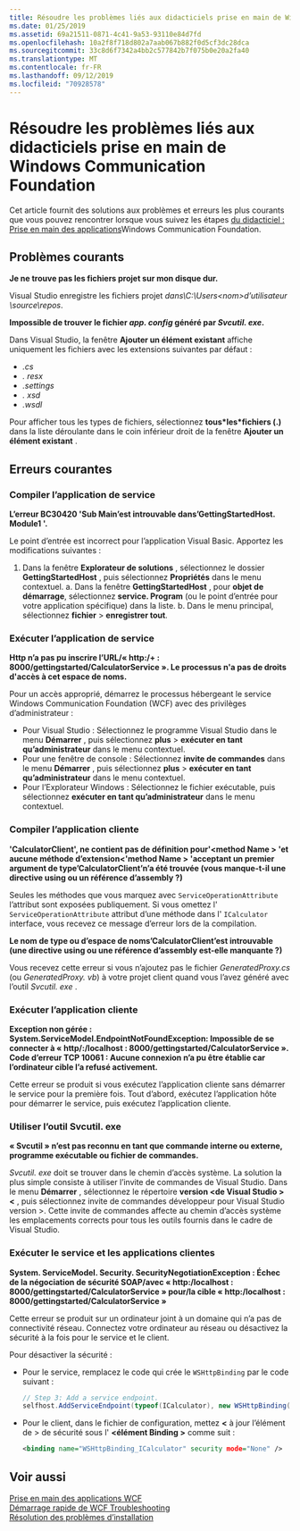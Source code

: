 ```yaml
---
title: Résoudre les problèmes liés aux didacticiels prise en main de Windows Communication Foundation
ms.date: 01/25/2019
ms.assetid: 69a21511-0871-4c41-9a53-93110e84d7fd
ms.openlocfilehash: 10a2f8f718d802a7aab067b882f0d5cf3dc28dca
ms.sourcegitcommit: 33c8d6f7342a4bb2c577842b7f075b0e20a2fa40
ms.translationtype: MT
ms.contentlocale: fr-FR
ms.lasthandoff: 09/12/2019
ms.locfileid: "70928578"
---
```

# <a name="troubleshoot-the-get-started-with-windows-communication-foundation-tutorials"></a>Résoudre les problèmes liés aux didacticiels prise en main de Windows Communication Foundation

Cet article fournit des solutions aux problèmes et erreurs les plus courants que vous pouvez rencontrer lorsque vous suivez les étapes [du didacticiel : Prise en main des applications](getting-started-tutorial.md)Windows Communication Foundation. 
  
## <a name="common-problems"></a>Problèmes courants

**Je ne trouve pas les fichiers projet sur mon disque dur.**

 Visual Studio enregistre les fichiers projet *dans\\C:\Users&lt;nom&gt;d’utilisateur \source\repos*.  

**Impossible de trouver le fichier *app. config* généré par *Svcutil. exe*.**

 Dans Visual Studio, la fenêtre **Ajouter un élément existant** affiche uniquement les fichiers avec les extensions suivantes par défaut : 

- *.cs* 
- *. resx* 
- *.settings*
- *. xsd* 
- *.wsdl*

Pour afficher tous les types de fichiers, sélectionnez **tous\*les\*fichiers (.)** dans la liste déroulante dans le coin inférieur droit de la fenêtre **Ajouter un élément existant** .  
  
## <a name="common-errors"></a>Erreurs courantes

### <a name="compile-the-service-application"></a>Compiler l’application de service 

**L’erreur BC30420 'Sub Main’est introuvable dans’GettingStartedHost. Module1 '.**

Le point d’entrée est incorrect pour l’application Visual Basic. Apportez les modifications suivantes :

   1. Dans la fenêtre **Explorateur de solutions** , sélectionnez le dossier **GettingStartedHost** , puis sélectionnez **Propriétés** dans le menu contextuel.
    a. Dans la fenêtre **GettingStartedHost** , pour **objet de démarrage**, sélectionnez **service. Program** (ou le point d’entrée pour votre application spécifique) dans la liste. 
    b. Dans le menu principal, sélectionnez **fichier** > **enregistrer tout**.

### <a name="run-the-service-application"></a>Exécuter l’application de service 

**Http n’a pas pu inscrire l’URL\/« http:/+ : 8000/gettingstarted/CalculatorService ». Le processus n'a pas de droits d'accès à cet espace de noms.** 

 Pour un accès approprié, démarrez le processus hébergeant le service Windows Communication Foundation (WCF) avec des privilèges d’administrateur :

- Pour Visual Studio : Sélectionnez le programme Visual Studio dans le menu **Démarrer** , puis sélectionnez **plus** > **exécuter en tant qu’administrateur** dans le menu contextuel.
- Pour une fenêtre de console : Sélectionnez **invite de commandes** dans le menu **Démarrer** , puis sélectionnez **plus** > **exécuter en tant qu’administrateur** dans le menu contextuel.
- Pour l’Explorateur Windows : Sélectionnez le fichier exécutable, puis sélectionnez **exécuter en tant qu’administrateur** dans le menu contextuel.

### <a name="compile-the-client-application"></a>Compiler l’application cliente

**'CalculatorClient', ne contient pas de définition pour'\<method Name > 'et aucune méthode d’extension\<'method Name > 'acceptant un premier argument de type’CalculatorClient’n’a été trouvée (vous manque-t-il une directive using ou un référence d’assembly ?)**  

Seules les méthodes que vous marquez avec `ServiceOperationAttribute` l’attribut sont exposées publiquement. Si vous omettez l' `ServiceOperationAttribute` attribut d’une méthode dans l' `ICalculator` interface, vous recevez ce message d’erreur lors de la compilation.  

**Le nom de type ou d’espace de noms’CalculatorClient’est introuvable (une directive using ou une référence d’assembly est-elle manquante ?)**

 Vous recevez cette erreur si vous n’ajoutez pas le fichier *GeneratedProxy.cs* (ou *GeneratedProxy. vb*) à votre projet client quand vous l’avez généré avec l’outil *Svcutil. exe* .  

### <a name="run-the-client-application"></a>Exécuter l’application cliente

**Exception non gérée : System.ServiceModel.EndpointNotFoundException: Impossible de se connecter à « http\/:/localhost : 8000/gettingstarted/CalculatorService ». Code d’erreur TCP 10061 : Aucune connexion n’a pu être établie car l’ordinateur cible l’a refusé activement.**

Cette erreur se produit si vous exécutez l’application cliente sans démarrer le service pour la première fois. Tout d’abord, exécutez l’application hôte pour démarrer le service, puis exécutez l’application cliente.

### <a name="use-the-svcutilexe-tool"></a>Utiliser l’outil Svcutil. exe
   
**« Svcutil » n’est pas reconnu en tant que commande interne ou externe, programme exécutable ou fichier de commandes.**

 *Svcutil. exe* doit se trouver dans le chemin d’accès système. La solution la plus simple consiste à utiliser l’invite de commandes de Visual Studio. Dans le menu **Démarrer** , sélectionnez le répertoire **version \<de Visual Studio >**  **\<** , puis sélectionnez invite de commandes développeur pour Visual Studio version >. Cette invite de commandes affecte au chemin d’accès système les emplacements corrects pour tous les outils fournis dans le cadre de Visual Studio.  
  
### <a name="run-the-service-and-client-applications"></a>Exécuter le service et les applications clientes

**System. ServiceModel. Security. SecurityNegotiationException : Échec de la négociation de sécurité SOAP\/avec « http:/localhost : 8000/gettingstarted/CalculatorService » pour\/la cible « http:/localhost : 8000/gettingstarted/CalculatorService »**  

Cette erreur se produit sur un ordinateur joint à un domaine qui n’a pas de connectivité réseau. Connectez votre ordinateur au réseau ou désactivez la sécurité à la fois pour le service et le client. 

Pour désactiver la sécurité :

- Pour le service, remplacez le code qui crée le `WSHttpBinding` par le code suivant :  
  
    ```csharp
    // Step 3: Add a service endpoint.
    selfhost.AddServiceEndpoint(typeof(ICalculator), new WSHttpBinding(SecurityMode.None), "CalculatorService");  
    ```

- Pour le client, dans le fichier de configuration, mettez  **\<** à jour l’élément de > de sécurité sous l'  **\<élément Binding >** comme suit :  
  
    ```xml
    <binding name="WSHttpBinding_ICalculator" security mode="None" />
    ```  

## <a name="see-also"></a>Voir aussi  
 [Prise en main des applications WCF](getting-started-tutorial.md)  
 [Démarrage rapide de WCF Troubleshooting](wcf-troubleshooting-quickstart.md)  
 [Résolution des problèmes d’installation](troubleshooting-setup-issues.md)
